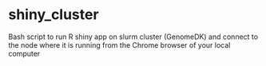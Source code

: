 # shiny_cluster
Bash script to run R shiny app on slurm cluster (GenomeDK) and connect to the node where it is running from the Chrome browser of your local computer 
